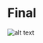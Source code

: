 # Final

![alt text](https://github.com/Codegalax/web_projects/blob/main/mini-calender/img/final.png?raw=true)
